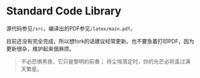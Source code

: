 # Standard Code Library

源代码参见`/src`，编译出的PDF参见`/latex/main.pdf`。

目前还没有完全完成，所以想fork的话建议经常更新。也不要急着打印PDF，因为更新很杂，维护起来很麻烦。



> 不必恐惧黑夜，它只是黎明的前奏； 
> 待尘埃落定时，你的光芒必将盖过满天繁星。